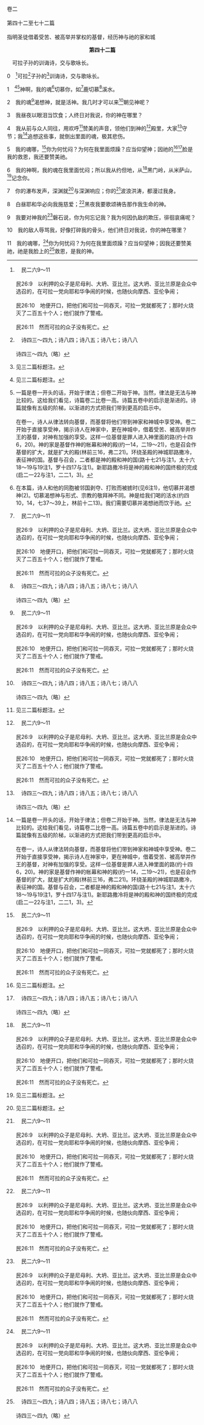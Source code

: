 卷二<br><br>第四十二至七十二篇<br><br>指明圣徒借着受苦、被高举并掌权的基督，经历神与祂的家和城

<p id="chap1">

<p style="text-align:center;font-weight:bold;">第四十二篇</p>

<a name="0">

<span id="spsm">　可拉子孙的训诲诗，交与歌咏长。

0　[^a]可拉[^b]子孙的[^1]训诲诗，交与歌咏长。

[^1]:见三二篇标题注。

[^a]:　民二六9～11<br><br>民26:9　以利押的众子是尼母利、大坍、亚比兰。这大坍、亚比兰原是会众中选召的，在可拉一党向耶和华争闹的时候，也随伙向摩西、亚伦争闹；<br><br>民26:10　地便开口，把他们和可拉一同吞灭，可拉一党就都死了；那时火烧灭了二百五十个人；他们就作了警戒。<br><br>民26:11　然而可拉的众子没有死亡。

[^b]:　诗四三～四九；诗八四；诗八五；诗八七；诗八八<br><br>诗四三～四九（略）

1　[^1][^2]神啊，我的魂[^3]切慕你，如[^a]鹿切慕[^b]溪水。

[^1]:诗篇卷一主要是大卫写的。卷二的其中八篇(四二～四九)，以及卷三的八四、八五、八七和八八篇，是可拉子孙的著作；可拉是带头背叛摩西和神的人(民十六1～3)。大约在可拉背叛四百七十年以后，在大卫之时，从背叛者可拉的后裔中，出了申言者撒母耳、歌唱者希幔和其他一些诗人(代上六31～37)。在被掳期间，可拉的后裔继续事奉。甚至领头背叛者的后裔，也能成为敬虔的诗篇著者，在他们圣别的著作中赞美神，作为存到世世代代的记载。这是何等的恩典！

[^2]:一篇是卷一开头的话，开始于律法；但卷二开始于神。当然，律法是无法与神比较的。这给我们看见，诗篇卷二比卷一高。诗篇五卷中的启示是渐进的。诗篇就像有五级的阶梯，以渐进的方式把我们带到更高的启示中。<br><br>在卷一，诗人从律法转向基督，而基督将他们带到神家和神城中享受神。卷二开始于直接享受神，揭示诗人在神家中，更在神城中，借着受苦、被高举并作王的基督，对神有加强的享受。这样一位基督是罪人进入神里面的路(约十四6，20)。神的家是基督作神的帐幕和神的殿(约一14，二19～21)，也是召会作基督的扩大，就是扩大的殿(林前三16，弗二21)。环绕圣殿的神城耶路撒冷，表征神的国。基督与召会，二者都是神的殿和神的国(路十七21与注1，太十六18～19与19注1，罗十四17与注1)。新耶路撒冷将是神的殿和神的国终极的完成(启二一22与注1，二二1，3)。

[^3]:在本篇，诗人和他的同胞被邻国剥夺、打败而被掳时(见6注1)，他切慕并渴想神(2)。切慕渴想神与形式、宗教的敬拜神不同。神是给我们喝的活水(约四10，14，七37～39上，林前十二13)。我们需要切慕并渴想祂而饮于祂。

[^a]:　歌二9；17；八14；赛三五6<br><br>歌2:9　我的良人好像羚羊，或像小牡鹿。他站在我们墙壁后，从窗户往里观看，从窗棂往里探视。<br><br>歌2:17　我的良人哪，等到天亮，黑影飞去的时候，你要转回，好像羚羊，或像小牡鹿在比特山上。<br><br>歌8:14　我的良人哪，愿你快来，如羚羊或小牡鹿在香草山上。<br><br>赛35:6　那时瘸子必跳跃像鹿，哑巴的舌头必欢呼；在旷野必有水发出，在沙漠必有河涌流。

[^b]:　参珥一20<br><br>珥1:20　田野的走兽也向你哀鸣；因为溪水干涸，火也烧灭旷野的草场。

2　我的魂[^a]渴想神，就是活神。我几时才可以来[^b]朝见神呢？

[^a]:　诗六三1；八四2；赛四一17；五五1；太五6；约七37；启二二17<br><br>诗63:1　大卫在犹大旷野的时候，作了这诗。<br><br>神啊，你是我的神，我切切地寻求你。在干旱疲乏无水之地，我的魂渴想你，我的身切慕你。<br><br>诗84:2　我的魂羡慕，甚至渴想耶和华的院宇；我的心肠，我的肉体，向活神呼吁。<br><br>赛41:17　困苦穷乏人寻求水却没有，他们因口渴舌头干燥；我耶和华必应允他们，我以色列的神必不离弃他们。<br><br>赛55:1　喂！你们一切干渴的都当就近水来，没有银钱的也可以来；你们都来，买了吃；不用银钱，不用价值，也来买酒和奶。<br><br>太5:6　饥渴慕义的人有福了，因为他们必得饱足。<br><br>约7:37　节期的末日，就是最大之日，耶稣站着高声说，人若渴了，可以到我这里来喝。<br><br>启22:17　那灵和新妇说，来！听见的人也该说，来！口渴的人也当来；愿意的都可以白白取生命的水喝。

[^b]:　出二三17；诗八四7；启二二4<br><br>出23:17　你所有的男丁，要一年三次朝见主耶和华。<br><br>诗84:7　他们行走，力上加力，各人到锡安朝见神。<br><br>启22:4　也要见祂的面；祂的名字必在他们的额上。

3　我昼夜以眼泪当饮食；人终日对我说，你的神在哪里？

4　我从前与众人同往，用欢呼[^1]赞美的声音，领他们到神的[^a]殿里，大家[^b]守节；我[^2]追想这些事，就倒出里面的魂，极其悲伤。

[^1]:或，称谢。5、11，四三4、5，四四8者同。

[^2]:一面，诗人在切慕神(1)；另一面，他在追想荣耀欢乐的往事，就是他曾率领守节的众人，在神的殿里与神的百姓一同享受神。事实上，这样追想乃是离开他对神的切慕。他该留在切慕神的光景中。我们不该让我们的思虑和对已往的回忆打岔我们，使我们离开现今对神的享受(参腓三13～14与13注2)。

[^a]:　诗五五14<br><br>诗55:14　我们素常甜蜜的交谈；我们与群众在神的殿中同行。

[^b]:　赛三十29；参来十二22<br><br>赛30:29　你们必唱歌，像守圣别节期的夜间一样；并且心中喜乐，像人按笛声前行，去耶和华的山，到以色列的磐石那里。<br><br>来12:22　但你们乃是来到锡安山，来到活神的城，属天的耶路撒冷，来到千万天使整体的聚集，

5　我的魂哪，[^a]你为何忧闷？为何在我里面烦躁？应当仰望神；因祂的[^1][^b]脸是我的救恩，我还要赞美祂。

[^1]:虽然诗人被掳(6与注)，并在敌人的辱骂和欺压之下(3，9下～10)，他却享受神的脸，神的同在。

[^a]:　诗四二11；四三5<br><br>诗42:11　我的魂哪，你为何忧闷？为何在我里面烦躁？应当仰望神；因我还要赞美祂，祂是我脸上的救恩，是我的神。<br><br>诗43:5　我的魂哪，你为何忧闷？为何在我里面烦躁？应当仰望神；因我还要赞美祂，祂是我脸上的救恩，是我的神。

[^b]:　民六25～26；诗十七15；四四3；启二二4<br><br>民6:25　愿耶和华使祂的面光照你，赐恩给你；<br><br>民6:26　愿耶和华向你仰脸，赐你平安。<br><br>诗17:15　至于我，我必在义中见你的面；我醒了的时候，必因见你的形像而心满意足。<br><br>诗44:3　因为他们不是靠自己的刀剑得地土，也不是靠自己的膀臂得拯救；乃是靠你的右手、你的膀臂和你脸上的亮光，因为你喜悦他们。<br><br>启22:4　也要见祂的面；祂的名字必在他们的额上。

6　我的神啊，我的魂在我里面忧闷；所以我从约但地，从[^a]黑门岭，从米萨山，[^1]记念你。

[^1]:这里，诗人从远离锡安和耶路撒冷之处记念神，这指明他是被掳到遥远的异邦。

[^a]:　申三8～9；诗一三三3<br><br>申3:8　那时我们从约但河东亚摩利人的两个王手中，将亚嫩谷直到黑门山之地都夺过来，<br><br>申3:9　（这黑门山，西顿人称为西连，亚摩利人称为示尼珥，）<br><br>诗133:3　又好比黑门的甘露，降在锡安山；因为在那里有耶和华所命定的福，就是永远的生命。

7　你的瀑布发声，深渊就[^1]与深渊响应；你的[^a]波浪洪涛，都漫过我身。

[^1]:直译，向深渊呼叫。

[^a]:　诗八八7；拿二3<br><br>诗88:7　你的忿怒重压着我，你用你一切的波浪使我受苦。〔细拉〕<br><br>拿2:3　你将我投下深渊，到了海心；洪流环绕我；你的波浪洪涛，都漫过我身。

8　白昼耶和华必向我施慈爱；[^a]黑夜我要歌颂祷告那作我生命的神。

[^a]:　伯三五10；诗七七6；一一九62；徒十六25<br><br>伯35:10　却无人说，造我的神在哪里？祂使人夜间歌唱，<br><br>诗77:6　我想起我夜间的歌曲；我的心沉思默想，我的灵也仔细省[xǐng]察。<br><br>诗119:62　我因你公义的典章，半夜起来称谢你。<br><br>徒16:25　约在半夜，保罗和西拉祷告唱诗赞美神，众囚犯也侧耳听他们。

9　我要对神我的[^a]磐石说，你为何忘记我？我为何因仇敌的欺压，徘徊哀痛呢？

[^a]:　诗十八2<br><br>诗18:2　耶和华是我的岩石，我的山寨，我的解救者；是我的神，我的磐石，我所投靠的；是我的盾牌，拯救我的角，我的高台。

10　我的敌人辱骂我，好像打碎我的骨头，他们终日对我说，你的神在哪里？

11　我的魂哪，[^a]你为何忧闷？为何在我里面烦躁？应当仰望神；因我还要赞美祂，祂是我脸上的[^b]救恩，是我的神。

[^a]:　诗四二5<br><br>诗42:5　我的魂哪，你为何忧闷？为何在我里面烦躁？应当仰望神；因祂的脸是我的救恩，我还要赞美祂。

[^b]:　诗三四5；四三5<br><br>诗34:5　人仰望祂，便有光荣；他们的脸必不蒙羞。<br><br>诗43:5　我的魂哪，你为何忧闷？为何在我里面烦躁？应当仰望神；因我还要赞美祂，祂是我脸上的救恩，是我的神。


